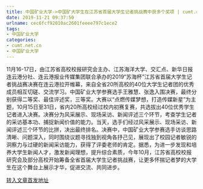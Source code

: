 ```yaml
---
title: 中国矿业大学->中国矿大学生在江苏省首届大学生记者挑战赛中获多个奖项 | cumt.net.cn
date: 2019-11-21 09:37:50
urlname: cec6fcf92010ac2601feeee797c1ece2
tags: 
- 中国矿业大学
categories:
- cumt.net.cn
- 中国矿业大学
---
```

11月16-17日，由江苏省高校校报研究会主办、江苏海洋大学、交汇点、新华日报连云港分社、连云港报业传媒集团联合承办的2019“苏海杯”江苏省首届大学生记者挑战赛决赛在连云港拉开帷幕，来自全省20所高校的40位大学生记者团的优秀成员相互切磋、交流学习。中国矿业大学参赛选手王雅慧、张逸入围决赛，最终分别获得二等奖、最佳评述奖，三等奖。大赛以“点燃传媒梦想，打造传媒新星”为主题，10月15日至31日，省内20所高校经过校内初赛复赛，共选拔出40位优秀学生记者进入决赛。决赛分为风采展示、现场采访、新闻评述三个环节，考查学生记者的采访基本功、捕捉新闻价值的能力。当天，选手们经过风采展示、现场采访、新闻评述三个环节的比拼，决出最终排名。决赛中，中国矿业大学参赛选手访谈思路清晰、问题深入，同时围绕议题寻找独到视角各抒己见，展现出了校园记者敏锐的洞察力与过硬的新闻采访能力，获得了评委老师的肯定。据悉，为进一步发现和培养大学生新闻人才，激发新闻理想，提升综合素质，今年10月，江苏省高校校报研究会及部分高校开始筹备全省首届大学生记者挑战赛，让更多怀揣记者梦的大学生在这个舞台上展示才华，促进交流、共同进步。



[转入文章首发地址](http://xwzx.cumt.edu.cn/67/18/c523a550680/page.htm)